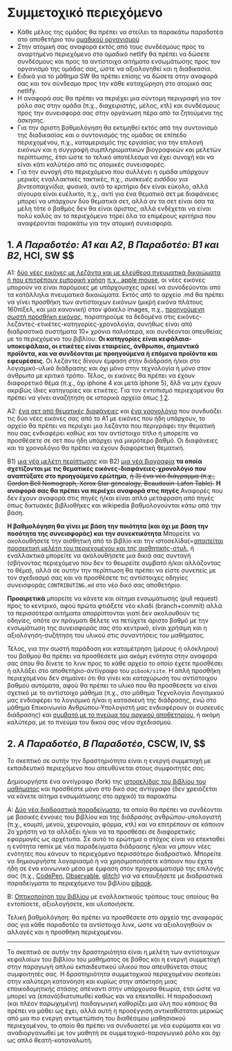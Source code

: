 # Συμμετοχικό περιεχόμενο

* Κάθε μέλος της ομάδας θα πρέπει να στείλει τα παρακάτω παραδοτέα στο αποθετήριο του [ομαδικού οργανισμού](https://courses-ionio.github.io/help/team/)
* Στην ατομική σας αναφορά εκτός από τους συνδέσμους προς το αναρτημένο περιεχόμενο στο ομαδικό netlify θα πρέπει να δώσετε συνδέσμους και προς τα αντίστοιχα αιτήματα ενσωμάτωσης προς τον οργανισμό της ομάδας σας, ώστε να αξιολογηθεί και η διαδικασία.
* Ειδικά για το μάθημα SW θα πρέπει επίσης να δώσετε στην αναφορά σας και τον σύνδεσμο προς την κάθε καταχώρηση στο ατομικό σας netlify.
* Η αναφορά σας θα πρέπει να περιέχει μια σύντομη περιγραφή για τον ρόλο σας στην ομάδα (π.χ., διαχειριστής, μέλος, κτλ) και συνδέσμους προς την συνεισφορά σας στην οργάνωση πέρα από τα ζητούμενα της άσκησης.
* Για την άριστη βαθμολόγηση θα εκτιμηθεί εκτός από την συντονισμό της διαδικασίας και ο συντονισμός της ομάδας σε επίπεδο περιεχομένου, π.χ., καταμερισμός της εργασίας για την επιλογή εικόνων και η συγγραφή συμπληρωματικών βιογραφικών και μελετών περίπτωσης, έτσι ώστε το τελικό αποτέλεσμα να έχει συνοχή και να είναι κάτι καλύτερο από τις ατομικές συνεισφορές.
* Για την συνοχή στο περιεχόμενο που συλλέγει η ομάδα υπάρχουν μερικές εναλλακτικές τακτικές, π.χ., *συσκευές εισόδου για βιντεοπαιχνίδια*, φυσικά, αυτό το κριτήριο δεν είναι εύκολο, αλλά σίγουρα είναι ευέλικτο, π.χ., αντί για ένα θεματικό σετ με διαφάνειες μπορεί να υπάρχουν δύο θεματικά σετ, αλλά αν τα σετ είναι όσα τα μέλη τότε ο βαθμός δεν θα είναι άριστος, αλλά ενδέχεται να είναι πολύ καλός αν το περιεχόμενο τηρεί όλα τα επιμέρους κριτήρια που αναφέρονται παρακάτω για την ατομική συνεισφορά.

## 1. *A Παραδοτέο: A1 και Α2*, *B Παραδοτέο: Β1 και Β2*, HCI, SW $$

A1: [δύο νέες εικόνες με λεζάντα και με ελεύθερα πνευματικά δικαιώματα ή που επιτρέπουν εμπορική χρήση](https://github.com/pibook/_gallery/) [π.χ., apple mouse](https://raw.githubusercontent.com/pibook/site/master/_gallery/apple-mouse.md), οι νέες εικόνες μπορούν να είναι παρόμοιες με υπάρχουσχες αρκεί να συνοδεύονται από τα κατάλληλα πνευματικά δικαιώματα. Εκτός από το αρχείο .md θα πρέπει να γίνει προσθήκη των αντίστοιχων εικόνων (μικρή εικόνα πλάτους 160πίξελ, και μια κανονική) στον φάκελο images, π.χ., [προηγούμενη σωστή προσθήκη εικόνας](https://github.com/pibook/site/commit/5369b2b9d0862f5f3768e43d8cde5c6623de4248), παρατηρούμε τα δεδομένα στις εικόνες-λεζάντες-ετικέτες-κατηγορίες-χρονολογία, συνήθως είναι από διαδραστικά συστήματα 10+ χρόνια παλιότερα, και συνδέονται απευθείας με το περιεχόμενο του βιβλίου: **Οι κατηγορίες είναι κεφάλαια-υποκεφάλαια, οι ετικέτες είναι εταιρείες, άνθρωποι, σημαντικά προϊόντα, και να συνδέονται με προηγούμενα ή επόμενα προϊόντα και εφευρέσεις**. Οι λεζάντες δίνουν έμφαση στην διάδραση ή/και στο λογισμικό-υλικό διάδρασης και όχι μόνο στην τεχνολογία ή μόνο στον άνθρωπο με κριτικό τρόπο. Τέλος, οι εικόνες θα πρέπει να έχουν διαφορετικό θέμα (π.χ., όχι iphone 4 και μετά iphone 5), δλδ να μην έχουν ακριβώς ίδιες κατηγορίες και ετικέτες. Για τον εντοπισμό περιεχομένου θα πρέπει να γίνει αναζήτηση σε ιστορικά αρχεία όπως [1](http://toastytech.com/guis/index.html) [2](https://jackrusher.com/classic-ux/).

Α2: [ένα σετ από θεματικές διαφάνειες](https://github.com/pibook/site/tree/master/_slides) και [ένα χρονολόγιο](https://github.com/pibook/site/tree/master/_timeline) που συνδυάζει τις δύο νέες εικόνες σας από το Α1 με εικόνες που ήδη υπάρχουν, το αρχείο θα πρέπει να περιέχει μια λεζάντα που περιγράφει την θεματική που σας ενδιαφέρει καθώς και τον αντίστοιχο τίτλο ή μπορείτε να προσθέσετε σε σετ που ήδη υπάρχει για μικρότερο βαθμό. Οι διαφάνειες και το χρονολόγιο θα πρέπει να έχουν διαφορετική θεματική.

Β1) [μια νέα μελέτη περίπτωσης](https://github.com/pibook/site/tree/master/_case-study) και B2) [μια νέα βιογραφία](https://github.com/pibook/site/tree/master/_biography) **τα οποία σχετίζονται με τις θεματικές εικόνες-διαφάνειες-χρονολόγιο που αναπτύξατε στο προηγούμενο ερώτημα**, ~~ή 3) ένα νέο διάγραμμα (π.χ., Gordon Bell Nomograph, Xerox Star genealogy, Beaudouin-Lafon Table).~~ **Η αναφορά σας θα πρέπει να περιέχει αναφορά στις πηγές** Αναφορές που δεν έχουν αναφορά στις πηγές ή/και είναι απλά μετάφραση από πηγές όπως δικτυακές βιβλιοθήκες και wikipedia βαθμολογούνται κάτω από την βάση.

**Η βαθμολόγηση θα γίνει με βάση την ποιότητα (και όχι με βάση την ποσότητα της συνεισφοράς) και την συνεκτικότητα** Μπορείτε να ακολουθήσετε την αισθητική από το βιβλίο και την ιστοσελίδα(=[απαιτείται προσεκτική μελέτη του περιεχομένου και της αισθητικής-στυλ](https://pibook.epidro.me/), ή εναλλακτικά μπορείτε να ακολουθήσετε μια δικιά σας συνταγή (σβήνοντας περιεχόμενο που δεν το θεωρείτε συμβατό ή/και αλλάζοντας το θέμα), αλλά σε αυτήν την περίπτωση θα πρέπει να είστε συνεπείς με τον σχεδιασμό σας και να προσθέσετε τις αντίστοιχες οδηγίες συνεισφοράς `CONTRIBUTING.md`  στο νέο δικό σας αποθετήριο.

**Προαιρετικά** μπορείτε να κάνετε και αίτημα ενσωμάτωσης (pull request) προς το κεντρικό, αφού πρώτα φτιάξετε νέο κλαδί (branch+commit) αλλά τα περισσότερα αιτήματα απορρίπτονται γιατί δεν ακολουθούν τις οδηγίες, οπότε αν πράγματι θέλετε να πετύχετε άριστο βαθμό με την ενσωμάτωση της συνεισφοράς σας στο κεντρικό, είναι χρήσιμη και η αξιολόγηση-συζήτηση του υλικού στις συναντήσεις του μαθήματος. 

Τέλος, για την σωστή παράδοση και καταμέτρηση (μέρους ή ολόκληρου) του βαθμού θα πρέπει να προσθέσετε μια ακόμη ενότητα στην αναφορά σας όπου θα δίνετε τo λινκ προς το κάθε αρχείο το οποίο έχετε προσθέσει ή αλλάξει στο αποθετήριο-αντίγραφο του `pibook/site`. Η απλή προσθήκη περιεχομένου δεν σημαίνει ότι θα γίνει και κατοχύρωση του αντίστοιχου βαθμού αυτόματα, αφού θα πρέπει το υλικό που θα προσθέσετε να είναι σχετικό με το αντίστοιχο μάθημα (π.χ., στο μάθημα Τεχνολογία Λογισμικού μας ενδιαφέρει το λογισμικό ή/και η κατασκευή της διάδρασης, ενώ στο μάθημα Επικοινωνία Ανθρώπου-Υπολογιστή μας ενδιαφέρουν οι συσκευές διάδρασης) και [συμβατό με το πνεύμα του αρχικού αποθετηρίου](https://pibook.epidro.me/contribute/), ή ακόμη καλύτερα, με το πνεύμα του δικού σας νέου σχεδιασμού.


## 2. *A Παραδοτέο*, *Β Παραδοτέο*, CSCW, IV, $$

Το σκεπτικό σε αυτήν την δραστηριότητα είναι η ενεργή συμμετοχή με εκπαιδευτικό περιεχόμενο που απευθύνεται στους συμφοιτητές σας. 

Δημιουργήστε ένα αντίγραφο (fork) της [ιστοσελίδας του βιβλίου του μαθήματος](https://github.com/pibook/site) και προσθέστε μόνο στο δικό σας αντίγραφο (δεν χρειάζεται να κάνετε αίτημα ενσωμάτωσης στο αρχικό) τα παρακάτω

A: [Δύο νέα διαδραστικά παραδείγματα](https://github.com/pibook/site/tree/master/_remix), τα οποία θα πρέπει να συνδέονται με βασικές έννοιες του βιβλίου και της διάδρασης ανθρώπου-υπολογιστή (π.χ., κουμπί, μενού, χειρονομία, φόρμα, κτλ) και να επιτρέπουν σε κάποιον 2ο χρήστη να τα αλλάξει ή/και να τα προσθέσει σε διαφορετικές εφαρμογές ως αρχέτυπα. Σε αυτό το ερώτημα ο στόχος είναι να επεκταθεί η ενότητα remix με νέα παραδείγματα διάδρασης ή/και να μπουν νέες ενότητες που κάνουν το περιεχόμενο περισσότερο διαδραστικό. Mπορείτε να δημιουργήστε λογαριασμό ή να χρησιμοποιήσετε κάποιον που έχετε ήδη σε ένα κοινωνικό μέσο με έμφαση στον προγραμματισμό της επιλογής σας (π.χ., [CodePen](https://codepen.io/), [Observable](https://beta.observablehq.com/), [glitch](https://glitch.com)) για να επαυξήσετε με διαδραστικά παραδείγματα το περιεχόμενο του βιβλίου [pibook](https://pibook.epidro.me/remix). 

Β: [Οπτικοποίηση του βιβλίου](https://github.com/pibook/kallipos) με εναλλακτικούς τρόπους τους οποίους θα εντοπίσετε, αξιολογήσετε, και υλοποιήσετε. 

Τελική βαθμολόγηση: θα πρέπει να προσθέσετε στο αρχείο της αναφοράς σας για κάθε παραδοτέο τα αντίστοιχα λινκ, ώστε να αξιολογηθούν οι αλλαγές και η προσθήκη περιεχομένου.

---

Το σκεπτικό σε αυτήν την δραστηριότητα είναι η μελέτη των αντίστοιχων κεφαλαίων του βιβλίου του μαθήματος σε βάθος και η ενεργή συμμετοχή στην παραγωγή απλού εκπαιδευτικού υλικού που απευθύνεται στους συμφοιτητές σας. Η δραστηριότητα συμμετοχικού περιεχομένου σκοπεύει στην καλύτερη κατανόηση και κυρίως στην απόκτηση μιας εποικοδομητικής στάσης απέναντι στην υπάρχουσα θεωρία, έτσι ώστε να μπορεί να (επανά)διατυπωθεί καθώς και να επεκταθεί. Η παραδοσιακή (και πλέον παρωχημένη) παιδαγωγική καθορίζει μια ύλη που κάποιος θα πρέπει να μάθει ως έχει, αλλά αυτή η προσέγγιση αντικαθίσταται μερικώς από μια πιο ενεργή αντιμετώπιση του διαθέσιμου μαθησιακού περιεχομένου, το οποίο θα πρέπει να συνδυαστεί με νέα ευρύματα και να αναδιοργανωθεί με τον μαθητή σε συμμετοχικό-παραγωγικό ρόλο και όχι ως απλό θεατή-καταναλωτή.
